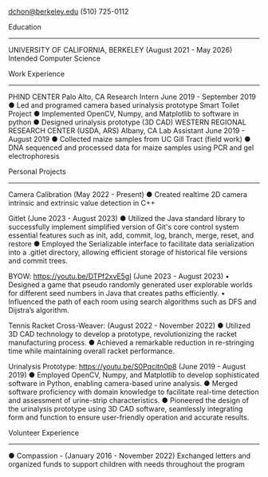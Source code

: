 dchon@berkeley.edu
(510) 725-0112


Education
________________________________________________________________
UNIVERSITY OF CALIFORNIA, BERKELEY (August 2021 - May 2026)
Intended Computer Science


Work Experience
________________________________________________________________
PHIND CENTER Palo Alto, CA
Research Intern June 2019 - September 2019
● Led and programed camera based urinalysis prototype Smart Toilet Project
● Implemented OpenCV, Numpy, and Matplotlib to software in python
● Designed urinalysis prototype (3D CAD)
WESTERN REGIONAL RESEARCH CENTER (USDA, ARS) Albany, CA
Lab Assistant June 2019 - August 2019
● Collected maize samples from UC Gill Tract (field work)
● DNA sequenced and processed data for maize samples using PCR and gel
electrophoresis


Personal Projects
________________________________________________________________
Camera Calibration (May 2022 - Present)
● Created realtime 2D camera intrinsic and extrinsic value detection in C++

Gitlet (June 2023 - August 2023)
● Utilized the Java standard library to successfully implement simplified version of
Git's core control system essential features such as init, add, commit, log, branch,
merge, reset, and restore
● Employed the Serializable interface to facilitate data serialization into a .gitlet
directory, allowing efficient storage of historical file versions and commit trees.

BYOW: https://youtu.be/DTPf2xvE5gI (June 2023 - August 2023)
• Designed a game that pseudo randomly generated user explorable worlds for
different seed numbers in Java that creates paths efficiently.
• Influenced the path of each room using search algorithms such as DFS and Dijstra’s
algorithm.

Tennis Racket Cross-Weaver:  (August 2022 - November 2022)
● Utilized 3D CAD technology to develop a prototype, revolutionizing the racket
manufacturing process.
● Achieved a remarkable reduction in re-stringing time while maintaining overall racket
performance.

Urinalysis Prototype: https://youtu.be/S0Pqcitn0p8 (June 2019 - August 2019)
● Employed OpenCV, Numpy, and Matplotlib to develop sophisticated software in
Python, enabling camera-based urine analysis.
● Merged software proficiency with domain knowledge to facilitate real-time detection
and assessment of urine-strip characteristics.
● Pioneered the design of the urinalysis prototype using 3D CAD software, seamlessly
integrating form and function to ensure user-friendly operation and accurate results.


Volunteer Experience
________________________________________________________________
● Compassion - (January 2016 - November 2022)
Exchanged letters and organized funds to support children with needs throughout the
program
